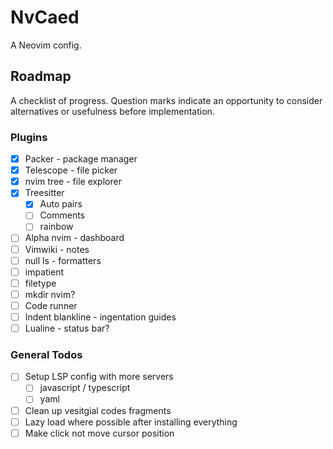 # NvCaed

A Neovim config.

## Roadmap

A checklist of progress. Question marks indicate an opportunity to consider 
alternatives or usefulness before implementation.

### Plugins

- [x] Packer - package manager
- [x] Telescope - file picker
- [x] nvim tree - file explorer
- [x] Treesitter
  - [x] Auto pairs
  - [ ] Comments
  - [ ] rainbow
- [ ] Alpha nvim - dashboard
- [ ] Vimwiki - notes
- [ ] null ls - formatters
- [ ] impatient
- [ ] filetype
- [ ] mkdir nvim?
- [ ] Code runner
- [ ] Indent blankline - ingentation guides
- [ ] Lualine - status bar?

### General Todos

- [ ] Setup LSP config with more servers
  - [ ] javascript / typescript
  - [ ] yaml
- [ ] Clean up vesitgial codes fragments
- [ ] Lazy load where possible after installing everything
- [ ] Make click not move cursor position
